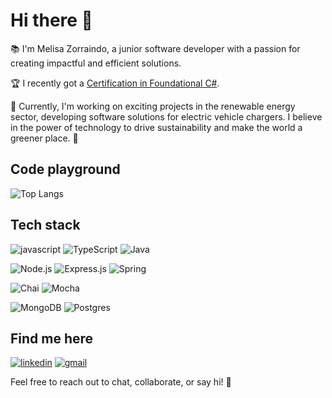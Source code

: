 # Hi there 👋

📚 I'm Melisa Zorraindo, a junior software developer with a passion for creating impactful and efficient solutions.

🏆 I recently got a [Certification in Foundational C#](https://www.freecodecamp.org/certification/melisa-zorraindo/foundational-c-sharp-with-microsoft).

🚀 Currently, I'm working on exciting projects in the renewable energy sector, developing software solutions for electric vehicle chargers. I believe in the power of technology to drive sustainability and make the world a greener place. 🌱

## Code playground

![Top Langs](https://github-readme-stats.vercel.app/api/top-langs/?username=Melisa-Zorraindo&hide=javascript,css,scss,html&theme=tokyonight)

## Tech stack

![javascript](https://img.shields.io/badge/JavaScript-323330?style=for-the-badge&logo=javascript&logoColor=F7DF1E)
![TypeScript](https://img.shields.io/badge/typescript-%23007ACC.svg?style=for-the-badge&logo=typescript&logoColor=white)
![Java](https://img.shields.io/badge/java-%23ED8B00.svg?style=for-the-badge&logo=openjdk&logoColor=white)

![Node.js](https://img.shields.io/badge/Node%20js-339933?style=for-the-badge&logo=nodedotjs&logoColor=white)
![Express.js](https://img.shields.io/badge/Express%20js-000000?style=for-the-badge&logo=express&logoColor=white)
![Spring](https://img.shields.io/badge/spring-%236DB33F.svg?style=for-the-badge&logo=spring&logoColor=white)

![Chai](https://img.shields.io/badge/chai-A30701?style=for-the-badge&logo=chai&logoColor=white)
![Mocha](https://img.shields.io/badge/Mocha-8D6748?style=for-the-badge&logo=Mocha&logoColor=white)

![MongoDB](https://img.shields.io/badge/MongoDB-%234ea94b.svg?style=for-the-badge&logo=mongodb&logoColor=white)
![Postgres](https://img.shields.io/badge/postgres-%23316192.svg?style=for-the-badge&logo=postgresql&logoColor=white)


## Find me here

[![linkedin](https://img.shields.io/badge/LinkedIn-0077B5?style=for-the-badge&logo=linkedin&logoColor=white)](https://www.linkedin.com/in/melisa-zorraindo-81719618b/)
[![gmail](https://img.shields.io/badge/Gmail-D14836?style=for-the-badge&logo=gmail&logoColor=white)](mailto:melisa.zorraindo@gmail.com)

Feel free to reach out to chat, collaborate, or say hi! 🌟



